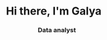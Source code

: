 <h1 align="center">Hi there, I'm Galya</a> 
<img src="https://github.com/blackcater/blackcater/raw/main/images/Hi.gif" height="10"/></h1>
<h3 align="center">Data analyst</h3>

<!--
**ZakharovaGalina/ZakharovaGalina** is a ✨ _special_ ✨ repository because its `README.md` (this file) appears on your GitHub profile.

Here are some ideas to get you started:

- 🔭 I’m currently working on ...
- 🌱 I’m currently learning ...
- 👯 I’m looking to collaborate on ...
- 🤔 I’m looking for help with ...
- 💬 Ask me about ...
- 📫 How to reach me: ...
- 😄 Pronouns: ...
- ⚡ Fun fact: ...
-->
